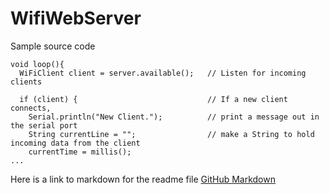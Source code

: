 # WifiWebServer


Sample source code

    void loop(){
      WiFiClient client = server.available();   // Listen for incoming clients

      if (client) {                             // If a new client connects,
        Serial.println("New Client.");          // print a message out in the serial port
        String currentLine = "";                // make a String to hold incoming data from the client
        currentTime = millis();
    ...


Here is a link to markdown for the readme file [GitHub Markdown](https://guides.github.com/features/mastering-markdown/)